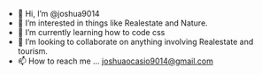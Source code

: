 - 👋 Hi, I’m @joshua9014
- 👀 I’m interested in things like Realestate and Nature. 
- 🌱 I’m currently learning how to code css
- 💞️ I’m looking to collaborate on anything involving Realestate and tourism.
- 📫 How to reach me ... joshuaocasio9014@gmail.com

<!---
joshua9014/joshua9014 is a ✨ special ✨ repository because its `README.md` (this file) appears on your GitHub profile.
You can click the Preview link to take a look at your changes.
--->
